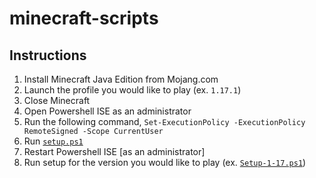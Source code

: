 # minecraft-scripts

## Instructions
1. Install Minecraft Java Edition from Mojang.com
1. Launch the profile you would like to play (ex. `1.17.1`)
1. Close Minecraft
1. Open Powershell ISE as an administrator
1. Run the following command, `Set-ExecutionPolicy -ExecutionPolicy RemoteSigned -Scope CurrentUser`
1. Run [`setup.ps1`](/ps/Setup.ps1)
1. Restart Powershell ISE [as an administrator]
1. Run setup for the version you would like to play (ex. [`Setup-1-17.ps1`](/ps/Setup-1-17.ps1))
